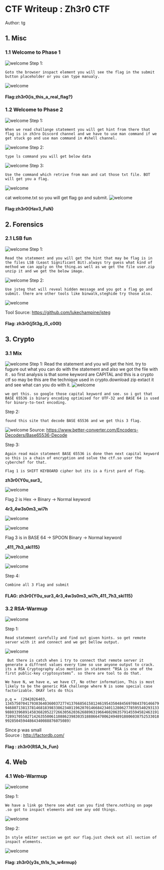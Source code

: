 # CTF Writeup : Zh3r0 CTF
Author: tg
## 1. Misc
### 1.1 **Welcome to Phase 1**
![welcome](/resource/zh3r0/welcome1.png)
Step 1:
    
    Goto the browser inspact element you will see the flag in the submit button placeholder or you can type manualy.
![welcome](/resource/zh3r0/welcome1_2.png)

#### Flag:zh3r0{is_this_a_real_flag?}

### 1.2 **Welcome to Phase 2**
![welcome](/resource/zh3r0/welcome2.png)
Step 1:

    When we read challange statement you will get hint from there that flag is in zh3ro Discord channel and we have to use man command if we get stuck go and use man command in #shell channel.
![welcome](/resource/zh3r0/welcome2_1.png)
Step 2:
    
    type ls command you will get below data
![welcome](/resource/zh3r0/welcome2_2.png)
Step 3:
    
    Use the command which retrive from man and cat those txt file. BOT will get you a flag.
![welcome](/resource/zh3r0/welcome2_3.png)

 cat welcome.txt so you will get flag go and submit.
![welcome](/resource/zh3r0/welcome2_4.png)
 #### Flag:zh3r0{Hav3_FuN}

## 2. Forensics
### 2.1 **LSB fun**
![welcome](/resource/zh3r0/lsb.png)
Step 1:
    
    Read the statement and you will get the hint that may be flag is in the files LSB (Least Significant Bit).always try guess what kind of method we can apply on the thing.as well as we get the file user.zip unzip it and we get the below image.
![welcome](/resource/zh3r0/lsb2.png)
Step 2:

    Use jsteg that will reveal hidden message and you got a flag go and submit. there are other tools like binwalk,steghide try those also.
![welcome](/resource/zh3r0/lsb3.png)

Tool Source: https://github.com/lukechampine/jsteg
#### Flag: zh3r0{j5t3g_i5_c00l}
## 3. Crypto
### 3.1 **Mix**
![welcome](/resource/zh3r0/mix1.png)
 Step 1:
    Read the statement and you will get the hint. try to fugure out what you can do with the statement and also we got the file with it . so first analysis is that some keyword are CAPITAL and this is a crypto ctf so may be this are the technique used in crypto.download zip extact it and see what can you do with it.
![welcome](/resource/zh3r0/mix2.png)
    
    we get this. so google those capital keyword and see. so i got that BASE 65536 is binary encoding optimised for UTF-32 and BASE 64 is used for binary-to-text encoding.
Step 2:

    found this site that decode BASE 65536 and we get this 3 flag.
![welcome](/resource/zh3r0/mix3.png)
Source: https://www.better-converter.com/Encoders-Decoders/Base65536-Decode

Step 3:

    Again read main statement BASE 65536 is done then next capital keyword so this is a chain of encryption and solve the ctf.so user the cyberchef for that.
             
    Flag 1 is SHIFT KEYBOARD cipher but its is a first pard of flag.
            
**zh3r0{Y0u_sur3_**

![welcome](/resource/zh3r0/mix4.png)

Flag 2 is Hex -> Binary -> Normal keyword
            
**4r3_4w3s0m3_wi7h**    
      
![welcome](/resource/zh3r0/mix5.png)

![welcome](/resource/zh3r0/mix6.png)

Flag 3 is in BASE 64 -> SPOON Binary -> Normal keyword
      
**_411_7h3_ski115}**

![welcome](/resource/zh3r0/mix7.png)

![welcome](/resource/zh3r0/mix8.png)

Step 4:
    
    Combine all 3 Flag and submit

#### FLAG: zh3r0{Y0u_sur3_4r3_4w3s0m3_wi7h_411_7h3_ski115}

### 3.2 **RSA-Warmup**
![welcome](/resource/zh3r0/rsa1.png)

Step 1:
    
    Read statement carefully and find out given hints. so get remote server with it and connect and we get bellow output.
    
![welcome](/resource/zh3r0/rsa2.png)
```
 But there is catch when i try to connect that remote server it generate a diffrent values every time so use anyone output to crack. its a RSA Cryptography also mention in statement “RSA is one of the first public-key cryptosystems”. so there are tool to do that.
              
We have N, we have e, we have CT, No other information, This is most likely to be the generic RSA challenge where N is some special case factorizable. OKAY lets do this
 ```

 `p,q = 
(2942026403, 134575070417930364036003727741376685615812461954350484569708437014667994680713813781468183983386234011962070146684234011280627785955402931339880339689145836820522726630562036268896319664602063579145594582463191728917055827142635500611088623983035188866470062494891880603875253301899285045944864340088876075089)
`   

Since p was small   
Source :   http://factordb.com/

#### Flag : zh3r0{RSA_1s_Fun}

## 4. Web
### 4.1 **Web-Warmup**
![welcome](/resource/zh3r0/web1.png)

Step 1:
    
    We have a link go there see what can you find there.nothing on page .so got to inspact elements and see any odd things.
![welcome](/resource/zh3r0/web2.png)
 
 Step 2:
 
    In style editer section we got our flag.just check out all section of inspact elements.

![welcome](/resource/zh3r0/web3.png)

#### Flag: zh3r0{y3s_th1s_1s_w4rmup}


